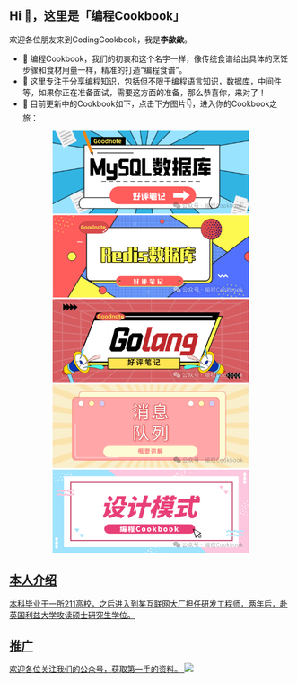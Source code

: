 ## Hi 👋，这里是「编程Cookbook」

欢迎各位朋友来到CodingCookbook，我是**李歘歘**。

- 👯 编程Cookbook，我们的初衷和这个名字一样，像传统食谱给出具体的烹饪步骤和食材用量一样，精准的打造“编程食谱”。
- 🔭 这里专注于分享编程知识，包括但不限于编程语言知识，数据库，中间件等，如果你正在准备面试，需要这方面的准备，那么恭喜你，来对了！
- 🌱 目前更新中的Cookbook如下，点击下方图片👇，进入你的Cookbook之旅：
<div align="center">
  <!-- 第一行 -->
  <a href="https://github.com/CodingCookbook/MySQL">
    <img src="https://github.com/CodingCookbook/CodingCookbook/blob/main/File/MySQL.png" width="350">
  </a>
  <a href="https://github.com/CodingCookbook/Redis">
    <img src="https://github.com/CodingCookbook/CodingCookbook/blob/main/File/Redis.png" width="350">
  </a>
</div>

<div align="center">
  <!-- 第二行 -->
  <a href="https://github.com/CodingCookbook/Go">
    <img src="https://github.com/CodingCookbook/CodingCookbook/blob/main/File/Go.png" width="350">
  </a>
  <a href="https://github.com/CodingCookbook/MQ">
    <img src="https://github.com/CodingCookbook/CodingCookbook/blob/main/File/MQ.png" width="350">
  </a>
</div>

<div align="center">
  <!-- 第三行 -->
  <a href="https://github.com/CodingCookbook/DesignPattern">
    <img src="https://github.com/CodingCookbook/CodingCookbook/blob/main/File/DesignPattern.png" width="350">

</div>


## 本人介绍
本科毕业于一所211高校，之后进入到某互联网大厂担任研发工程师，两年后，赴英国利兹大学攻读硕士研究生学位。

## 推广
欢迎各位关注我们的公众号，获取第一手的资料。
![](https://github.com/CodingCookbook/CodingCookbook/blob/main/File/gzh.png)


<!--
**CodingCookbook/CodingCookbook** is a ✨ _special_ ✨ repository because its `README.md` (this file) appears on your GitHub profile.

Here are some ideas to get you started:

- 🔭 I’m currently working on ...
- 🌱 I’m currently learning ...
- 👯 I’m looking to collaborate on ...
- 🤔 I’m looking for help with ...
- 💬 Ask me about ...
- 📫 How to reach me: ...
- 😄 Pronouns: ...
- ⚡ Fun fact: ...
-->
